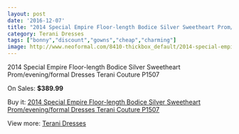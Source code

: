 ```yaml
---
layout: post
date: '2016-12-07'
title: "2014 Special Empire Floor-length Bodice Silver Sweetheart Prom/evening/formal Dresses Terani Couture P1507"
category: Terani Dresses
tags: ["bonny","discount","gowns","cheap","charming"]
image: http://www.neoformal.com/8410-thickbox_default/2014-special-empire-floor-length-bodice-silver-sweetheart-prom-evening-formal-dresses-terani-couture-p1507.jpg
---
```

2014 Special Empire Floor-length Bodice Silver Sweetheart Prom/evening/formal Dresses Terani Couture P1507

On Sales: **$389.99**
<a href="https://www.neoformal.com/en/terani-dresses/2960-2014-special-empire-floor-length-bodice-silver-sweetheart-prom-evening-formal-dresses-terani-couture-p1507.html"><amp-img layout="responsive" width="600" height="600" src="//www.neoformal.com/8410-thickbox_default/2014-special-empire-floor-length-bodice-silver-sweetheart-prom-evening-formal-dresses-terani-couture-p1507.jpg" alt="2014 Special Empire Floor-length Bodice Silver Sweetheart Prom/evening/formal Dresses Terani Couture P1507 0" /></a>
<a href="https://www.neoformal.com/en/terani-dresses/2960-2014-special-empire-floor-length-bodice-silver-sweetheart-prom-evening-formal-dresses-terani-couture-p1507.html"><amp-img layout="responsive" width="600" height="600" src="//www.neoformal.com/8411-thickbox_default/2014-special-empire-floor-length-bodice-silver-sweetheart-prom-evening-formal-dresses-terani-couture-p1507.jpg" alt="2014 Special Empire Floor-length Bodice Silver Sweetheart Prom/evening/formal Dresses Terani Couture P1507 1" /></a>

Buy it: [2014 Special Empire Floor-length Bodice Silver Sweetheart Prom/evening/formal Dresses Terani Couture P1507](https://www.neoformal.com/en/terani-dresses/2960-2014-special-empire-floor-length-bodice-silver-sweetheart-prom-evening-formal-dresses-terani-couture-p1507.html "2014 Special Empire Floor-length Bodice Silver Sweetheart Prom/evening/formal Dresses Terani Couture P1507")

View more: [Terani Dresses](https://www.neoformal.com/en/31-terani-dresses "Terani Dresses")